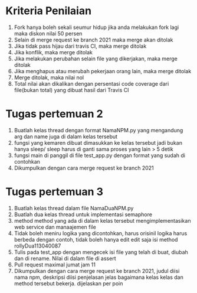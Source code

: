 # Kriteria Penilaian
1. Fork hanya boleh sekali seumur hidup jika anda melakukan fork lagi maka diskon nilai 50 persen
2. Selain di merge request ke branch 2021 maka merge akan ditolak
3. Jika tidak pass hijau dari travis CI, maka merge ditolak
4. Jika konflik, maka merge ditolak
5. Jika melakukan perubahan selain file yang dikerjakan, maka merge ditolak
6. Jika menghapus atau merubah pekerjaan orang lain, maka merge ditolak
7. Merge ditolak, maka nilai nol
8. Total nilai akan dikalikan dengan persentasi code coverage dari file(bukan total) yang dibuat hasil dari Travis CI

# Tugas pertemuan 2
1. Buatlah kelas thread dengan format NamaNPM.py yang mengandung arg dan name juga di dalam kelas tersebut
2. fungsi yang kemaren dibuat dimasukkan ke kelas tersebut jadi bukan hanya sleep/ sleep harus di ganti sama proses yang lain > 5 detik
3. fungsi main di panggil di file test_app.py dengan format yang sudah di contohkan
4. Dikumpulkan dengan cara merge request ke branch 2021

# Tugas pertemuan 3
1. Buatlah kelas thread dalam file NamaDuaNPM.py 
2. Buatlah dua kelas thread untuk implementasi semaphore 
3. method method yang ada di dalam kelas tersebut mengimplementasikan web service dan manaajemen file
4. Tidak boleh meniru logika yang dicontohkan, harus orisinil logika harus berbeda dengan contoh, tidak boleh hanya edit edit saja isi method rollyDua113040087
5. Tulis pada test_app dengan mengecek isi file yang telah di buat, diubah dan di rename. Nilai di dalam file di assert
6. Pull request maximal jumat jam 11
7. Dikumpulkan dengan cara merge request ke branch 2021, judul diisi nama npm, deskripsi diisi penjelasan jelas bagaimana kelas kelas dan method tersebut bekerja. dijelaskan per poin